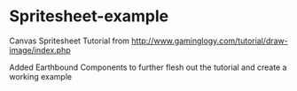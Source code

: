 # Spritesheet-example
Canvas Spritesheet Tutorial from http://www.gaminglogy.com/tutorial/draw-image/index.php

Added Earthbound Components to further flesh out the tutorial and create a working example

